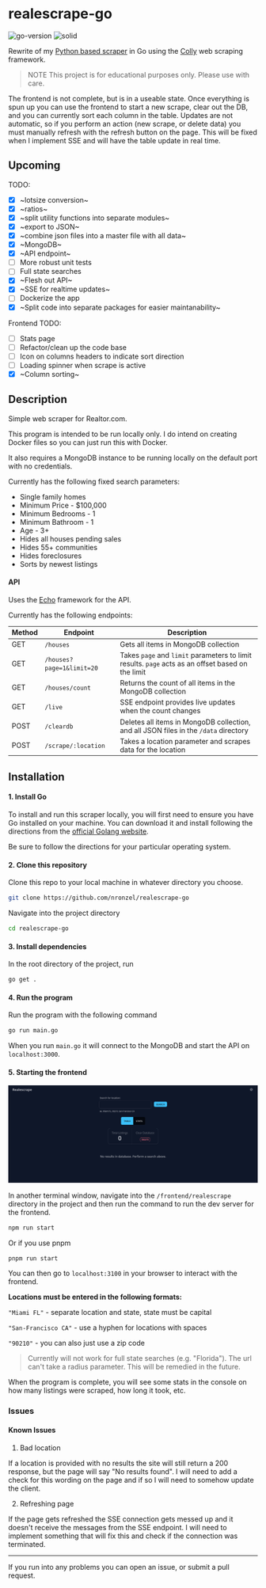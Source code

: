 # realescrape-go

![go-version](https://img.shields.io/badge/Go-v1.20-blue) ![solid](https://img.shields.io/badge/SolidJS-v1.6.10-%233661a1)

Rewrite of my [Python based scraper](https://github.com/nronzel/realescrape)
in Go using the [Colly](https://github.com/gocolly/colly) web scraping framework.

> NOTE This project is for educational purposes only. Please use with care.

The frontend is not complete, but is in a useable state. Once everything is spun
up you can use the frontend to start a new scrape, clear out the DB, and you
can currently sort each column in the table. Updates are not automatic, so if
you perform an action (new scrape, or delete data) you must manually refresh
with the refresh button on the page. This will be fixed when I implement SSE
and will have the table update in real time.

## Upcoming

TODO:

- [x] ~lotsize conversion~
- [x] ~ratios~
- [x] ~split utility functions into separate modules~
- [x] ~export to JSON~
- [x] ~combine json files into a master file with all data~
- [x] ~MongoDB~
- [x] ~API endpoint~
- [ ] More robust unit tests
- [ ] Full state searches
- [x] ~Flesh out API~
- [x] ~SSE for realtime updates~
- [ ] Dockerize the app
- [x] ~Split code into separate packages for easier maintanability~

Frontend TODO:

- [ ] Stats page
- [ ] Refactor/clean up the code base
- [ ] Icon on columns headers to indicate sort direction
- [ ] Loading spinner when scrape is active
- [x] ~Column sorting~

## Description

Simple web scraper for Realtor.com.

This program is intended to be run locally only.
I do intend on creating Docker files so you can just run this with Docker.

It also requires a MongoDB instance to be running locally on the default port
with no credentials.

Currently has the following fixed search parameters:

- Single family homes
- Minimum Price - $100,000
- Minimum Bedrooms - 1
- Minimum Bathroom - 1
- Age - 3+
- Hides all houses pending sales
- Hides 55+ communities
- Hides foreclosures
- Sorts by newest listings

#### API

Uses the [Echo](https://echo.labstack.com) framework for the API.

Currently has the following endpoints:

| Method | Endpoint                  | Description                                                                                       |
| ------ | ------------------------- | ------------------------------------------------------------------------------------------------- |
| GET    | `/houses`                 | Gets all items in MongoDB collection                                                              |
| GET    | `/houses?page=1&limit=20` | Takes `page` and `limit` parameters to limit results. `page` acts as an offset based on the limit |
| GET    | `/houses/count`           | Returns the count of all items in the MongoDB collection                                          |
| GET    | `/live`              | SSE endpoint provides live updates when the count changes                                         |
| POST   | `/cleardb`                | Deletes all items in MongoDB collection, and all JSON files in the `/data` directory              |
| POST   | `/scrape/:location`       | Takes a location parameter and scrapes data for the location                                      |

## Installation

#### 1. Install Go

To install and run this scraper locally, you will first need to ensure you have
Go installed on your machine. You can download it and install following
the directions from the [official Golang website](https://go.dev/doc/install).

Be sure to follow the directions for your particular operating system.

#### 2. Clone this repository

Clone this repo to your local machine in whatever directory you choose.

```bash
git clone https://github.com/nronzel/realescrape-go
```

Navigate into the project directory

```bash
cd realescrape-go
```

#### 3. Install dependencies

In the root directory of the project, run

```bash
go get .
```

#### 4. Run the program

Run the program with the following command

```bash
go run main.go
```

When you run `main.go` it will connect to the MongoDB and start the API
on `localhost:3000`.

#### 5. Starting the frontend

![screenshot](./realescrape-ss.png)

In another terminal window, navigate into the `/frontend/realescrape` directory
in the project and then run the command to run the dev
server for the frontend.

```bash
npm run start
```

Or if you use pnpm

```bash
pnpm run start
```

You can then go to `localhost:3100` in your browser to interact with the frontend.

**Locations must be entered in the following formats:**

`"Miami FL"` - separate location and state, state must be capital

`"San-Francisco CA"` - use a hyphen for locations with spaces

`"90210"` - you can also just use a zip code

> Currently will not work for full state searches (e.g. "Florida"). The url can't
> take a radius parameter. This will be remedied in the future.

When the program is complete, you will see some stats in the console on how many
listings were scraped, how long it took, etc.

### Issues

#### Known Issues

1. Bad location

If a location is provided with no results the site will still return a 200 response,
but the page will say "No results found". I will need to add a check for this
wording on the page and if so I will need to somehow update the client.

2. Refreshing page

If the page gets refreshed the SSE connection gets messed up and it doesn't
receive the messages from the SSE endpoint. I will need to implement something
that will fix this and check if the connection was terminated.

---

If you run into any problems you can open an issue, or submit a pull request.
